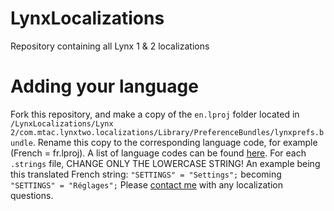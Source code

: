 # LynxLocalizations
Repository containing all Lynx 1 &amp; 2 localizations

# Adding your language

Fork this repository, and make a copy of the ```en.lproj``` folder located in ```/LynxLocalizations/Lynx 2/com.mtac.lynxtwo.localizations/Library/PreferenceBundles/lynxprefs.bundle```. Rename this copy to the corresponding language code, for example (French = fr.lproj). A list of language codes can be found [here](https://www.ibabbleon.com/iOS-Language-Codes-ISO-639.html). For each ```.strings``` file, CHANGE ONLY THE LOWERCASE STRING! An example being this translated French string: ```"SETTINGS" = "Settings";``` becoming ```"SETTINGS" = "Réglages";``` Please [contact me](https://twitter.com/MTAC8) with any localization questions. 
